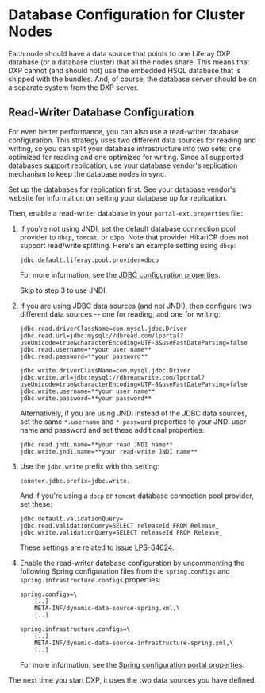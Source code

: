 # Database Configuration for Cluster Nodes

Each node should have a data source that points to one Liferay DXP database (or a database cluster) that all the nodes share. This means that DXP cannot (and should not) use the embedded HSQL database that is shipped with the bundles. And, of course, the database server should be on a separate system from the DXP server.

## Read-Writer Database Configuration

For even better performance, you can also use a read-writer database configuration. This strategy uses two different data sources for reading and writing, so you can split your database infrastructure into two sets: one optimized for reading and one optimized for writing. Since all supported databases support replication, use your database vendor's replication mechanism to keep the database nodes in sync.

Set up the databases for replication first. See your database vendor's website for information on setting your database up for replication.

Then, enable a read-writer database in your `portal-ext.properties` file:

1.  If you're not using JNDI, set the default database connection pool provider to `dbcp`, `tomcat`, or `c3po`. Note that provider HikariCP does not support read/write splitting. Here's an example setting using `dbcp`: 

    ```properties
    jdbc.default.liferay.pool.provider=dbcp
    ```

    For more information, see the [JDBC configuration properties](https://docs.liferay.com/portal/7.2-latest/propertiesdoc/portal.properties.html#JDBC).

    Skip to step 3 to use JNDI. 

2.  If you are using JDBC data sources (and not JNDI), then configure two different data sources -- one for reading, and one for writing:

    ```properties
    jdbc.read.driverClassName=com.mysql.jdbc.Driver
    jdbc.read.url=jdbc:mysql://dbread.com/lportal?useUnicode=true&characterEncoding=UTF-8&useFastDateParsing=false
    jdbc.read.username=**your user name**
    jdbc.read.password=**your password**

    jdbc.write.driverClassName=com.mysql.jdbc.Driver
    jdbc.write.url=jdbc:mysql://dbreadwrite.com/lportal?useUnicode=true&characterEncoding=UTF-8&useFastDateParsing=false
    jdbc.write.username=**your user name**
    jdbc.write.password=**your password**
    ```

    Alternatively, if you are using JNDI instead of the JDBC data sources, set the same `*.username` and `*.password` properties to your JNDI user name and password and set these additional properties:

    ```properties
    jdbc.read.jndi.name=**your read JNDI name**
    jdbc.write.jndi.name=**your read-write JNDI name**
    ```

3.  Use the `jdbc.write` prefix with this setting:

    ```properties
    counter.jdbc.prefix=jdbc.write.
    ```

    And if you're using a `dbcp` or `tomcat` database connection pool provider, set these:

    ```properties
    jdbc.default.validationQuery=
    jdbc.read.validationQuery=SELECT releaseId FROM Release_
    jdbc.write.validationQuery=SELECT releaseId FROM Release_
    ```

    These settings are related to issue [LPS-64624](https://issues.liferay.com/browse/LPS-64624).

5.  Enable the read-writer database configuration by uncommenting the following Spring configuration files from the `spring.configs` and `spring.infrastructure.configs` properties:

    ```properties
    spring.configs=\
        [..]
        META-INF/dynamic-data-source-spring.xml,\
        [..]

    spring.infrastructure.configs=\
        [..]
        META-INF/dynamic-data-source-infrastructure-spring.xml,\
        [..]
    ```

    For more information, see the [Spring configuration portal properties](https://docs.liferay.com/portal/7.2-latest/propertiesdoc/portal.properties.html#Spring).

The next time you start DXP, it uses the two data sources you have defined. 
